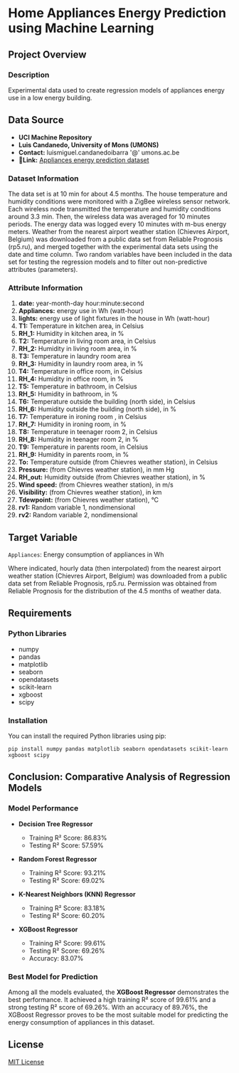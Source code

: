 
# Home Appliances Energy Prediction using Machine Learning

## Project Overview

### Description

Experimental data used to create regression models of appliances energy use in a low energy building.

## Data Source
- **UCI Machine Repository**
- **Luis Candanedo, University of Mons (UMONS)**
- **Contact:** luismiguel.candanedoibarra '@' umons.ac.be
- **🔗Link:** [Appliances energy prediction dataset](https://archive.ics.uci.edu/ml/datasets/Appliances+energy+prediction)


### Dataset Information

The data set is at 10 min for about 4.5 months. The house temperature and humidity conditions were monitored with a ZigBee wireless sensor network. Each wireless node transmitted the temperature and humidity conditions around 3.3 min. Then, the wireless data was averaged for 10 minutes periods. The energy data was logged every 10 minutes with m-bus energy meters. Weather from the nearest airport weather station (Chievres Airport, Belgium) was downloaded from a public data set from Reliable Prognosis (rp5.ru), and merged together with the experimental data sets using the date and time column. Two random variables have been included in the data set for testing the regression models and to filter out non-predictive attributes (parameters).

### Attribute Information

1. **date:** year-month-day hour:minute:second 
2. **Appliances:** energy use in Wh (watt-hour)
3. **lights:** energy use of light fixtures in the house in Wh (watt-hour)
4. **T1:** Temperature in kitchen area, in Celsius
5. **RH_1:** Humidity in kitchen area, in %
6. **T2:** Temperature in living room area, in Celsius
7. **RH_2:** Humidity in living room area, in %
8. **T3:** Temperature in laundry room area
9. **RH_3:** Humidity in laundry room area, in %
10. **T4:** Temperature in office room, in Celsius
11. **RH_4:** Humidity in office room, in %
12. **T5:** Temperature in bathroom, in Celsius
13. **RH_5:** Humidity in bathroom, in %
14. **T6:** Temperature outside the building (north side), in Celsius
15. **RH_6:** Humidity outside the building (north side), in %
16. **T7:** Temperature in ironing room , in Celsius
17. **RH_7:** Humidity in ironing room, in %
18. **T8:** Temperature in teenager room 2, in Celsius
19. **RH_8:** Humidity in teenager room 2, in %
20. **T9:** Temperature in parents room, in Celsius
21. **RH_9:** Humidity in parents room, in %
22. **To:** Temperature outside (from Chievres weather station), in Celsius
23. **Pressure:** (from Chievres weather station), in mm Hg
24. **RH_out:** Humidity outside (from Chievres weather station), in %
25. **Wind speed:** (from Chievres weather station), in m/s
26. **Visibility:** (from Chievres weather station), in km
27. **Tdewpoint:** (from Chievres weather station), °C
28. **rv1:** Random variable 1, nondimensional
29. **rv2:** Random variable 2, nondimensional

## Target Variable
`Appliances`: Energy consumption of appliances in Wh

Where indicated, hourly data (then interpolated) from the nearest airport weather station (Chievres Airport, Belgium) was downloaded from a public data set from Reliable Prognosis, rp5.ru. Permission was obtained from Reliable Prognosis for the distribution of the 4.5 months of weather data.

## Requirements

### Python Libraries
- numpy
- pandas
- matplotlib
- seaborn
- opendatasets
- scikit-learn
- xgboost
- scipy

### Installation
You can install the required Python libraries using pip:

```
pip install numpy pandas matplotlib seaborn opendatasets scikit-learn xgboost scipy

```

## Conclusion: Comparative Analysis of Regression Models

### Model Performance
- **Decision Tree Regressor**
  - Training R² Score: 86.83%
  - Testing R² Score: 57.59%
  
- **Random Forest Regressor**
  - Training R² Score: 93.21%
  - Testing R² Score: 69.02%
  
- **K-Nearest Neighbors (KNN) Regressor**
  - Training R² Score: 83.18%
  - Testing R² Score: 60.20%
  
- **XGBoost Regressor**
  - Training R² Score: 99.61%
  - Testing R² Score: 69.26%
  - Accuracy: 83.07%

### Best Model for Prediction
Among all the models evaluated, the **XGBoost Regressor** demonstrates the best performance. It achieved a high training R² score of 99.61% and a strong testing R² score of 69.26%. With an accuracy of 89.76%, the XGBoost Regressor proves to be the most suitable model for predicting the energy consumption of appliances in this dataset.

 ## License
[MIT License](LICENSE)
